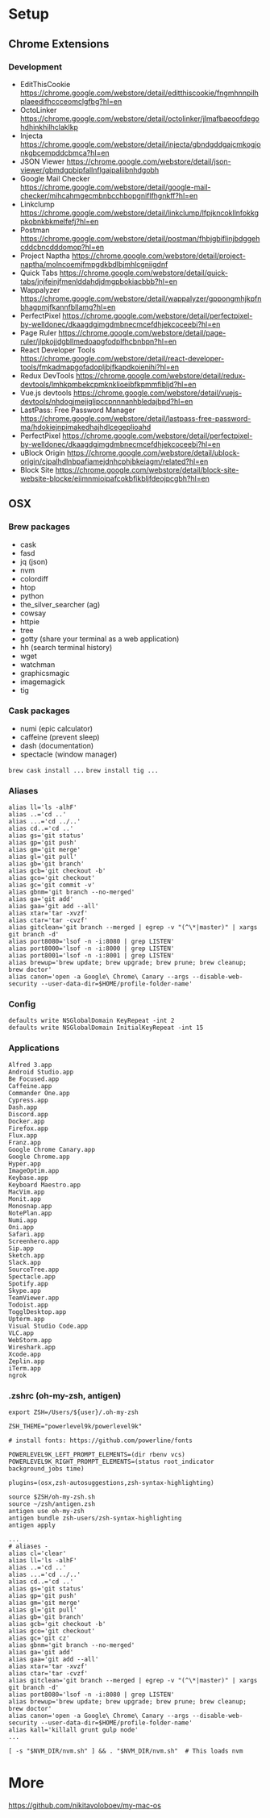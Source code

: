 # Setup
## Chrome Extensions
### Development
* EditThisCookie https://chrome.google.com/webstore/detail/editthiscookie/fngmhnnpilhplaeedifhccceomclgfbg?hl=en
* OctoLinker https://chrome.google.com/webstore/detail/octolinker/jlmafbaeoofdegohdhinkhilhclaklkp
* Injecta https://chrome.google.com/webstore/detail/injecta/gbndgddgajcmkogjonkgbcempddcbmca?hl=en
* JSON Viewer https://chrome.google.com/webstore/detail/json-viewer/gbmdgpbipfallnflgajpaliibnhdgobh
* Google Mail Checker https://chrome.google.com/webstore/detail/google-mail-checker/mihcahmgecmbnbcchbopgniflfhgnkff?hl=en
* Linkclump https://chrome.google.com/webstore/detail/linkclump/lfpjkncokllnfokkgpkobnkbkmelfefj?hl=en
* Postman https://chrome.google.com/webstore/detail/postman/fhbjgbiflinjbdggehcddcbncdddomop?hl=en
* Project Naptha https://chrome.google.com/webstore/detail/project-naptha/molncoemjfmpgdkbdlbjmhlcgniigdnf
* Quick Tabs https://chrome.google.com/webstore/detail/quick-tabs/jnjfeinjfmenlddahdjdmgpbokiacbbb?hl=en
* Wappalyzer https://chrome.google.com/webstore/detail/wappalyzer/gppongmhjkpfnbhagpmjfkannfbllamg?hl=en
* PerfectPixel https://chrome.google.com/webstore/detail/perfectpixel-by-welldonec/dkaagdgjmgdmbnecmcefdhjekcoceebi?hl=en
* Page Ruler https://chrome.google.com/webstore/detail/page-ruler/jlpkojjdgbllmedoapgfodplfhcbnbpn?hl=en
* React Developer Tools https://chrome.google.com/webstore/detail/react-developer-tools/fmkadmapgofadopljbjfkapdkoienihi?hl=en
* Redux DevTools https://chrome.google.com/webstore/detail/redux-devtools/lmhkpmbekcpmknklioeibfkpmmfibljd?hl=en
* Vue.js devtools https://chrome.google.com/webstore/detail/vuejs-devtools/nhdogjmejiglipccpnnnanhbledajbpd?hl=en
* LastPass: Free Password Manager https://chrome.google.com/webstore/detail/lastpass-free-password-ma/hdokiejnpimakedhajhdlcegeplioahd
* PerfectPixel https://chrome.google.com/webstore/detail/perfectpixel-by-welldonec/dkaagdgjmgdmbnecmcefdhjekcoceebi?hl=en
* uBlock Origin https://chrome.google.com/webstore/detail/ublock-origin/cjpalhdlnbpafiamejdnhcphjbkeiagm/related?hl=en
* Block Site https://chrome.google.com/webstore/detail/block-site-website-blocke/eiimnmioipafcokbfikbljfdeojpcgbh?hl=en

## OSX
### Brew packages
* cask
* fasd
* jq (json)
* nvm
* colordiff
* htop
* python
* the_silver_searcher (ag)
* cowsay
* httpie
* tree
* gotty (share your terminal as a web application)
* hh (search terminal history)
* wget
* watchman
* graphicsmagic
* imagemagick
* tig
### Cask packages
* numi (epic calculator)
* caffeine (prevent sleep)
* dash (documentation)
* spectacle (window manager)

`brew cask install ...`
`brew install tig ...`

### Aliases
```
alias ll='ls -alhF'
alias ..='cd ..'
alias ...='cd ../..'
alias cd..='cd ..'
alias gs='git status'
alias gp='git push'
alias gm='git merge'
alias gl='git pull'
alias gb='git branch'
alias gcb='git checkout -b'
alias gco='git checkout'
alias gc='git commit -v'
alias gbnm='git branch --no-merged'
alias ga='git add'
alias gaa='git add --all'
alias xtar='tar -xvzf'
alias ctar='tar -cvzf'
alias gitclean='git branch --merged | egrep -v "(^\*|master)" | xargs git branch -d'
alias port8080='lsof -n -i:8080 | grep LISTEN'
alias port8000='lsof -n -i:8000 | grep LISTEN'
alias port8001='lsof -n -i:8001 | grep LISTEN'
alias brewup='brew update; brew upgrade; brew prune; brew cleanup; brew doctor'
alias canon='open -a Google\ Chrome\ Canary --args --disable-web-security --user-data-dir=$HOME/profile-folder-name'
```

### Config
```
defaults write NSGlobalDomain KeyRepeat -int 2
defaults write NSGlobalDomain InitialKeyRepeat -int 15
```
### Applications
```
Alfred 3.app
Android Studio.app
Be Focused.app
Caffeine.app
Commander One.app
Cypress.app
Dash.app
Discord.app
Docker.app
Firefox.app
Flux.app
Franz.app
Google Chrome Canary.app
Google Chrome.app
Hyper.app
ImageOptim.app
Keybase.app
Keyboard Maestro.app
MacVim.app
Monit.app
Monosnap.app
NotePlan.app
Numi.app
Oni.app
Safari.app
Screenhero.app
Sip.app
Sketch.app
Slack.app
SourceTree.app
Spectacle.app
Spotify.app
Skype.app
TeamViewer.app
Todoist.app
TogglDesktop.app
Upterm.app
Visual Studio Code.app
VLC.app
WebStorm.app
Wireshark.app
Xcode.app
Zeplin.app
iTerm.app
ngrok
```

### .zshrc (oh-my-zsh, antigen)
```
export ZSH=/Users/${user}/.oh-my-zsh

ZSH_THEME="powerlevel9k/powerlevel9k"

# install fonts: https://github.com/powerline/fonts

POWERLEVEL9K_LEFT_PROMPT_ELEMENTS=(dir rbenv vcs)
POWERLEVEL9K_RIGHT_PROMPT_ELEMENTS=(status root_indicator background_jobs time)

plugins=(osx,zsh-autosuggestions,zsh-syntax-highlighting)

source $ZSH/oh-my-zsh.sh
source ~/zsh/antigen.zsh
antigen use oh-my-zsh
antigen bundle zsh-users/zsh-syntax-highlighting
antigen apply

...
# aliases - 
alias cl='clear'
alias ll='ls -alhF'
alias ..='cd ..'
alias ...='cd ../..'
alias cd..='cd ..'
alias gs='git status'
alias gp='git push'
alias gm='git merge'
alias gl='git pull'
alias gb='git branch'
alias gcb='git checkout -b'
alias gco='git checkout'
alias gc='git cz'
alias gbnm='git branch --no-merged'
alias ga='git add'
alias gaa='git add --all'
alias xtar='tar -xvzf'
alias ctar='tar -cvzf'
alias gitclean='git branch --merged | egrep -v "(^\*|master)" | xargs git branch -d'
alias port8080='lsof -n -i:8080 | grep LISTEN'
alias brewup='brew update; brew upgrade; brew prune; brew cleanup; brew doctor'
alias canon='open -a Google\ Chrome\ Canary --args --disable-web-security --user-data-dir=$HOME/profile-folder-name'
alias kall='killall grunt gulp node'
...

[ -s "$NVM_DIR/nvm.sh" ] && . "$NVM_DIR/nvm.sh"  # This loads nvm
```

# More
https://github.com/nikitavoloboev/my-mac-os
